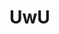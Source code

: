 # UwU
<!-- ![Csus4UwU's GitHub stats](https://github-readme-stats.vercel.app/api?username=Csus4UwU) -->

